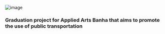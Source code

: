 ![image](https://github.com/user-attachments/assets/97d7404b-5314-45b0-9289-f6c705059381)

### Graduation project for Applied Arts Banha that aims to promote the use of public transportation
